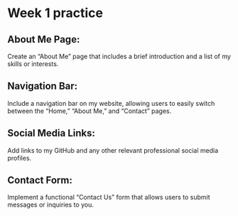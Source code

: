 # Week 1 practice 

## About Me Page: 
Create an “About Me” page that includes a brief introduction and a list of my skills or interests.

## Navigation Bar: 
Include a navigation bar on my website, allowing users to easily switch between the “Home,” “About Me,” and “Contact” pages.

## Social Media Links: 
Add links to my GitHub and any other relevant professional social media profiles.

## Contact Form: 
Implement a functional “Contact Us” form that allows users to submit messages or inquiries to you.